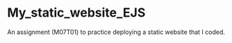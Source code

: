 # My_static_website_EJS
An assignment (M07T01) to practice deploying a static website that I coded.
